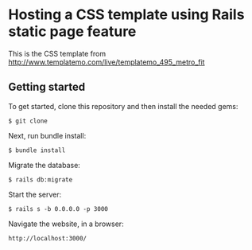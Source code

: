 # Hosting a CSS template using Rails static page feature
This is the CSS template from http://www.templatemo.com/live/templatemo_495_metro_fit

## Getting started
To get started, clone this repository and then install the needed gems:
```
$ git clone
```

Next, run bundle install:
```
$ bundle install
```

Migrate the database:
```
$ rails db:migrate
```

Start the server:
```
$ rails s -b 0.0.0.0 -p 3000
```

Navigate the website, in a browser:
```
http://localhost:3000/
```
